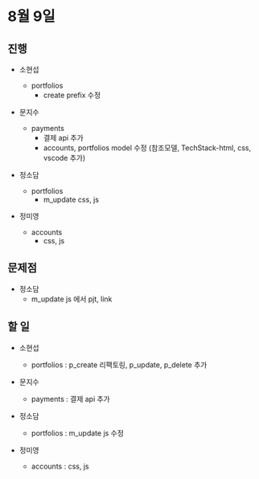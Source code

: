 # 8월 9일

## 진행

- 소현섭
    - portfolios
        - create prefix 수정

- 문지수
    - payments
        - 결제 api 추가
        - accounts, portfolios model 수정 (참조모델, TechStack-html, css, vscode 추가)

- 정소담
    - portfolios
        - m_update css, js

- 정미영
    - accounts
        - css, js

## 문제점

- 정소담
    - m_update js 에서 pjt, link

## 할 일

- 소현섭
    - portfolios : p_create 리팩토링, p_update, p_delete 추가

- 문지수
    - payments : 결제 api 추가

- 정소담
    - portfolios : m_update js 수정

- 정미영
    - accounts : css, js